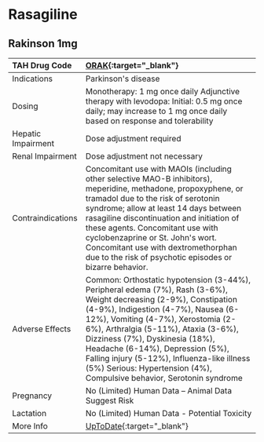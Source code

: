 # Rasagiline

## Rakinson 1mg

| TAH Drug Code      | [ORAK](https://www.tahsda.org.tw/drugs/hissearch.php?drug_code=ORAK){:target="_blank"}                                                                                                                                                                                                                                                                                                                                              |
|:-------------------|:------------------------------------------------------------------------------------------------------------------------------------------------------------------------------------------------------------------------------------------------------------------------------------------------------------------------------------------------------------------------------------------------------------------------------------|
| Indications        | Parkinson's disease                                                                                                                                                                                                                                                                                                                                                                                                                 |
| Dosing             | Monotherapy: 1 mg once daily Adjunctive therapy with levodopa: Initial: 0.5 mg once daily; may increase to 1 mg once daily based on response and tolerability                                                                                                                                                                                                                                                                       |
| Hepatic Impairment | Dose adjustment required                                                                                                                                                                                                                                                                                                                                                                                                            |
| Renal Impairment   | Dose adjustment not necessary                                                                                                                                                                                                                                                                                                                                                                                                       |
| Contraindications  | Concomitant use with MAOIs (including other selective MAO-B inhibitors), meperidine, methadone, propoxyphene, or tramadol due to the risk of serotonin syndrome; allow at least 14 days between rasagiline discontinuation and initiation of these agents. Concomitant use with cyclobenzaprine or St. John's wort. Concomitant use with dextromethorphan due to the risk of psychotic episodes or bizarre behavior.                |
| Adverse Effects    | Common: Orthostatic hypotension (3-44%), Peripheral edema (7%), Rash (3-6%), Weight decreasing (2-9%), Constipation (4-9%), Indigestion (4-7%), Nausea (6-12%), Vomiting (4-7%), Xerostomia (2-6%), Arthralgia (5-11%), Ataxia (3-6%), Dizziness (7%), Dyskinesia (18%), Headache (6-14%), Depression (5%), Falling injury (5-12%), Influenza-like illness (5%) Serious: Hypertension (4%), Compulsive behavior, Serotonin syndrome |
| Pregnancy          | No (Limited) Human Data – Animal Data Suggest Risk                                                                                                                                                                                                                                                                                                                                                                                  |
| Lactation          | No (Limited) Human Data - Potential Toxicity                                                                                                                                                                                                                                                                                                                                                                                        |
| More Info          | [UpToDate](https://www.uptodate.com/contents/rasagiline-drug-information){:target="_blank"}                                                                                                                                                                                                                                                                                                                                         |

